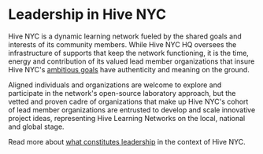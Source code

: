 # Leadership in Hive NYC

Hive NYC is a dynamic learning network fueled by the shared goals and interests of its community members. While Hive NYC HQ oversees the infrastructure of supports that keep the network functioning, it is the time, energy and contribution of its valued lead member organizations that insure Hive NYC's [ambitious goals](../why_a_learning_network/hive_vision_and_goals.html) have authenticity and meaning on the ground.

Aligned individuals and organizations are welcome to explore and participate in the network's open-source laboratory approach, but the vetted and proven cadre of organizations that make up Hive NYC's cohort of lead member organizations are entrusted to develop and scale innovative project ideas, representing Hive Learning Networks on the local, national and global stage.

Read more about [what constitutes leadership](../leadership_in_hive_nyc/what_is_leadership_in_the_context_of_hive_nyc.html) in the context of Hive NYC.
